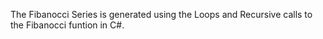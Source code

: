 The Fibanocci Series is generated using the Loops and Recursive calls to the Fibanocci funtion in C#.
